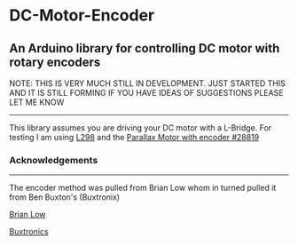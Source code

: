 # DC-Motor-Encoder
An Arduino library for controlling DC motor with rotary encoders
-------------------
NOTE: THIS IS VERY MUCH STILL IN DEVELOPMENT. JUST STARTED THIS AND IT IS STILL FORMING IF YOU HAVE IDEAS OF SUGGESTIONS PLEASE LET ME KNOW

-------------------



This library assumes you are driving your DC motor with a L-Bridge. For testing I am using [L298](https://www.sparkfun.com/datasheets/Robotics/ROB-09571-Serial%20Controlled%20Dual%20Motor%20Driver%20-%20v11.pdf)
and the [Parallax Motor with encoder #28819](https://www.parallax.com/sites/default/files/downloads/28819-6-15V-Gear-Motor-with-Encoder-Guide-v1.1.pdf)



### Acknowledgements
------------------
The encoder method was pulled from  Brian Low whom in turned pulled it from Ben Buxton's (Buxtronix)

[Brian Low](https://github.com/brianlow/Rotary)

[Buxtronics](http://www.buxtronix.net/2011/10/rotary-encoders-done-properly.html)
